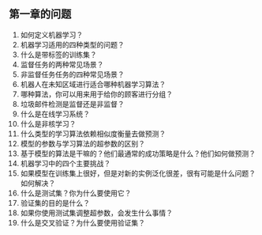 ## 第一章的问题

1. 如何定义机器学习？
2. 机器学习适用的四种类型的问题？
3. 什么是带标签的训练集？
4. 监督任务的两种常见场景？
5. 非监督任务任务的四种常见场景？
6. 机器人在未知区域进行适合哪种机器学习算法？
7. 哪种算法，你可以用来用于给你的顾客进行分组？
8. 垃圾邮件检测是监督还是非监督？
9. 什么是在线学习系统？
10. 什么是非核学习？
11. 什么类型的学习算法依赖相似度衡量去做预测？
12. 模型的参数与学习算法的超参数的区别？
13. 基于模型的算法是干嘛的？他们最通常的成功策略是什么？他们如何做预测？
14. 机器学习中的四个主要挑战？
15. 如果模型在训练集上很好，但是对新的实例泛化很差，很有可能是什么问题？如何解决？
16. 什么是测试集？你为什么要使用它？
17. 验证集的目的是什么？
18. 如果你使用测试集调整超参数，会发生什么事情？
19. 什么是交叉验证？为什么要使用验证集？

